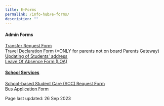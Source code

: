 ```yaml
---
title: E–Forms
permalink: /info-hub/e-forms/
description: ""
---
```

<h4><strong>Admin Forms</strong></h4>
<p><a href="https://form.gov.sg/5f8e86d8a832ff00111194b4" target="_blank" rel="noopener">Transfer Request Form</a><br><a href="https://drive.google.com/file/d/1uTiMZH7VpKPDfk16sfFHx0a1uv0mZXYc/view?usp=sharing" target="_blank" rel="noopener"><u>Travel Declaration Form</u></a>&nbsp;(*ONLY for parents not on board Parents Gateway)<br><u><a href="https://drive.google.com/file/d/17AEvHUteLUPs2FHBJIKwzxXXPzNQ5QBS/view?usp=sharing" target="_blank" rel="noopener">Updating of Students' address</a><br></u><a href="https://form.gov.sg/61886e6adf07ad0014369b8d" target="_blank" rel="noopener"><u>Leave Of Absence Form (LOA)</u></a></p>
<h4><strong><u>School Services</u></strong></h4>
<p><u><a href="https://form.gov.sg/5fbb6621e9047c0012259340" target="_blank" rel="noopener">School-based Student Care (SCC) Request Form</a><br></u><u><a href="https://drive.google.com/file/d/1tRfOkQl2yG2-53ke5h363r2EKEQLu9OZ/view?usp=sharing" target="_blank" rel="noopener">Bus Application Form</a></u></p>
<p>Page last updated: 26 Sep 2023</p>